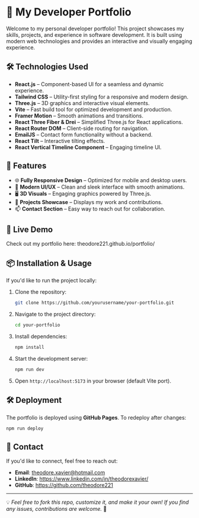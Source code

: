 # 🚀 My Developer Portfolio

Welcome to my personal developer portfolio! This project showcases my skills, projects, and experience in software development. It is built using modern web technologies and provides an interactive and visually engaging experience.

## 🛠️ Technologies Used
- **React.js** – Component-based UI for a seamless and dynamic experience.
- **Tailwind CSS** – Utility-first styling for a responsive and modern design.
- **Three.js** – 3D graphics and interactive visual elements.
- **Vite** – Fast build tool for optimized development and production.
- **Framer Motion** – Smooth animations and transitions.
- **React Three Fiber & Drei** – Simplified Three.js for React applications.
- **React Router DOM** – Client-side routing for navigation.
- **EmailJS** – Contact form functionality without a backend.
- **React Tilt** – Interactive tilting effects.
- **React Vertical Timeline Component** – Engaging timeline UI.

## 📸 Features
- 🌐 **Fully Responsive Design** – Optimized for mobile and desktop users.
- 🎨 **Modern UI/UX** – Clean and sleek interface with smooth animations.
- 🖥 **3D Visuals** – Engaging graphics powered by Three.js.
- 📄 **Projects Showcase** – Displays my work and contributions.
- 📫 **Contact Section** – Easy way to reach out for collaboration.

## 🚀 Live Demo
Check out my portfolio here: theodore221.github.io/portfolio/

## 📦 Installation & Usage
If you'd like to run the project locally:
1. Clone the repository:
   ```bash
   git clone https://github.com/yourusername/your-portfolio.git
   ```
2. Navigate to the project directory:
   ```bash
   cd your-portfolio
   ```
3. Install dependencies:
   ```bash
   npm install
   ```
4. Start the development server:
   ```bash
   npm run dev
   ```
5. Open `http://localhost:5173` in your browser (default Vite port).

## 🛠 Deployment
The portfolio is deployed using **GitHub Pages**. To redeploy after changes:
```bash
npm run deploy
```

## 📩 Contact
If you'd like to connect, feel free to reach out:
- **Email**: theodore.xavier@hotmail.com
- **LinkedIn**: https://www.linkedin.com/in/theodorexavier/
- **GitHub**: https://github.com/theodore221

---

💡 *Feel free to fork this repo, customize it, and make it your own! If you find any issues, contributions are welcome.* 🚀

